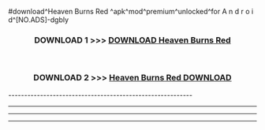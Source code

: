 #download^Heaven Burns Red ^apk^mod^premium^unlocked^for A n d r o i d^[NO.ADS]-dgbly



<div align="center">

<h3>DOWNLOAD 1 >>> <a href="https://runaway1.web.app/?sq=Heaven Burns Red ">DOWNLOAD Heaven Burns Red </a></h3><br>

<h3>DOWNLOAD 2 >>> <a href="https://runaway1.web.app/?sq=Heaven Burns Red ">Heaven Burns Red  DOWNLOAD </a></h3>

</div>
----------------------------------------------------------

----------------------------------------------------------

----------------------------------------------------------

----------------------------------------------------------



